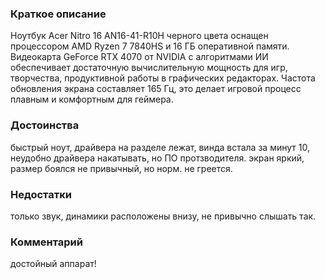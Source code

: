 ### **Краткое описание**
Ноутбук Acer Nitro 16 AN16-41-R10H черного цвета оснащен процессором AMD Ryzen 7 7840HS и 16 ГБ оперативной памяти. Видеокарта GeForce RTX 4070 от NVIDIA с алгоритмами ИИ обеспечивает достаточную вычислительную мощность для игр, творчества, продуктивной работы в графических редакторах. Частота обновления экрана составляет 165 Гц, это делает игровой процесс плавным и комфортным для геймера.

### **Достоинства**
быстрый ноут, драйвера на разделе лежат, винда встала за минут 10, неудобно драйвера накатывать, но ПО протзводителя. экран яркий, размер боялся не привычный, но норм. не греется.

### **Недостатки**
только звук, динамики расположены внизу, не привычно слышать так.

### **Комментарий**
достойный аппарат!
